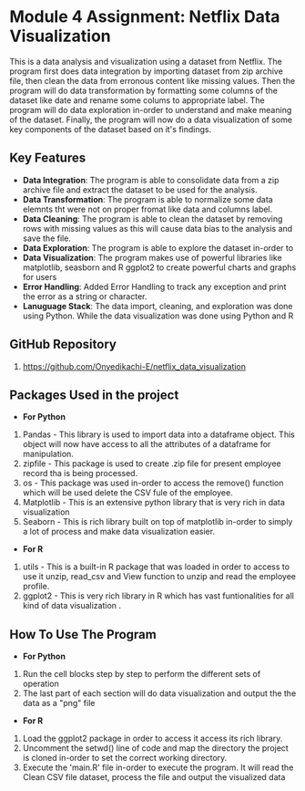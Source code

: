 # Module 4 Assignment: Netflix Data Visualization

This is a data analysis and visualization using a dataset from Netflix. The program first does data integration by importing dataset from zip archive file, then clean the data from erronous content like missing values. Then the program will do data transformation by formatting some columns of the dataset like date and rename some colums to appropriate label. The program will do data exploration in-order to understand and make meaning of the dataset. Finally, the program will now do a data visualization of some key components of the dataset based on it's findings.


## Key Features

- **Data Integration**: The program is able to consolidate data from a zip archive file and extract the dataset to be used for the analysis.
- **Data Transformation**: The program is able to normalize some data elemnts tht were not on proper fromat like data and columns label.
- **Data Cleaning**: The program is able to clean the dataset by removing rows with missing values as this will cause data bias to the analysis and save the file.
- **Data Exploration**: The program is able to explore the dataset in-order to 
- **Data Visualization**: The program makes use of powerful libraries like matplotlib, seasborn and R ggplot2 to create powerful charts and graphs for users
- **Error Handling**: Added Error Handling to track any exception and print the error as a string or character.
- **Lanuguage Stack**: The data import, cleaning, and exploration was done using Python. While the data visualization was done using Python and R

## GitHub Repository
1. https://github.com/Onyedikachi-E/netflix_data_visualization


## Packages Used in the project
- **For Python**
1. Pandas - This library is used to import data into a dataframe object. This object will now have access to all the attributes of a dataframe for manipulation.
2. zipfile - This package is used to create .zip file for present employee record tha is being processed.
3. os - This package was used in-order to access the remove() function which will be used delete the CSV fule of the employee.
4. Matplotlib - This is an extensive python library that is very rich in data visualization 
5. Seaborn - This is rich library built on top of matplotlib in-order to simply a lot of process and make data visualization easier.

- **For R**
1. utils - This is a built-in R package that was loaded in order to access to use it unzip, read_csv and View function  to unzip and read the employee profile. 
2. ggplot2 - This is very rich library in R which has vast funtionalities for all kind of data visualization .


## How To Use The Program
- **For Python**
1. Run the cell blocks step by step to perform the different sets of operation
2. The last part of each section will do data visualization and output the the data as a "png" file

- **For R**
1. Load the ggplot2 package in order to access it access its rich library.
2. Uncomment the setwd() line of code and map the directory the project is cloned in-order to set the correct working directory.
3. Execute the 'main.R' file in-order to execute the program. It will read the Clean CSV file dataset, process the file and output the visualized data
